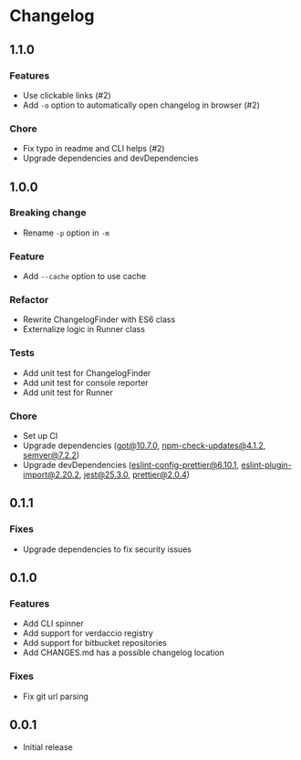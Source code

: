 # Changelog

## 1.1.0

### Features

-   Use clickable links (#2)
-   Add `-o` option to automatically open changelog in browser (#2)

### Chore

-   Fix typo in readme and CLI helps (#2)
-   Upgrade dependencies and devDependencies

## 1.0.0

### Breaking change

-   Rename `-p` option in `-m`

### Feature

-   Add `--cache` option to use cache

### Refactor

-   Rewrite ChangelogFinder with ES6 class
-   Externalize logic in Runner class

### Tests

-   Add unit test for ChangelogFinder
-   Add unit test for console reporter
-   Add unit test for Runner

### Chore

-   Set up CI
-   Upgrade dependencies (got@10.7.0, npm-check-updates@4.1.2, semver@7.2.2)
-   Upgrade devDependencies (eslint-config-prettier@6.10.1, eslint-plugin-import@2.20.2, jest@25.3.0, prettier@2.0.4)

## 0.1.1

### Fixes

-   Upgrade dependencies to fix security issues

## 0.1.0

### Features

-   Add CLI spinner
-   Add support for verdaccio registry
-   Add support for bitbucket repositories
-   Add CHANGES.md has a possible changelog location

### Fixes

-   Fix git url parsing

## 0.0.1

-   Initial release
